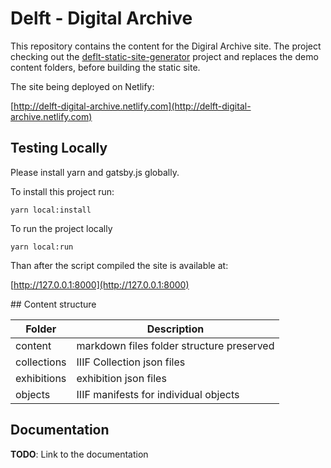 # Delft - Digital Archive

This repository contains the content for the Digiral Archive site. The project checking out the [deflt-static-site-generator](https://github.com/digirati-co-uk/delft-static-site-generator) project and replaces the demo content folders, before building the static site. 

The site being deployed on Netlify:

[http://delft-digital-archive.netlify.com](http://delft-digital-archive.netlify.com)

## Testing Locally

Please install yarn and gatsby.js globally.

To install this project run:

```
yarn local:install
```

To run the project locally

```
yarn local:run
```

Than after the script compiled the site is available at:

[http://127.0.0.1:8000](http://127.0.0.1:8000)

## Content structure

| Folder | Description |
|-|-|
| content | markdown files folder structure preserved |
| collections | IIIF Collection json files|
| exhibitions | exhibition json files |
| objects | IIIF manifests for individual objects |

## Documentation 

**TODO**: Link to the documentation


